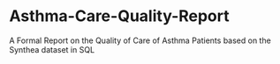 # Asthma-Care-Quality-Report
A Formal Report on the Quality of Care of Asthma Patients based on the Synthea dataset in SQL
